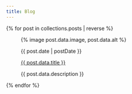 ```yaml
---
title: Blog
---
```


{% for post in collections.posts | reverse %}
<figure>
  {% image post.data.image, post.data.alt %}
  <figcaption>
  <p>{{ post.date | postDate }}</p>
  <p><a href="{{ post.url }}">{{ post.data.title }}</a></p>
  <p>{{ post.data.description }}</p>
  </figcaption>
</figure>
{% endfor %}